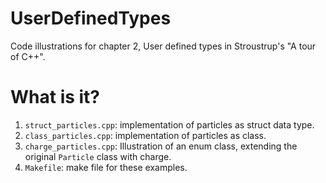 # UserDefinedTypes
Code illustrations for chapter 2, User defined types in Stroustrup's
"A tour of C++".

# What is it?
1. `struct_particles.cpp`: implementation of particles as struct
    data type.
1. `class_particles.cpp`: implementation of particles as class.
1. `charge_particles.cpp`: Illustration of an enum class, extending the
    original `Particle` class with charge.
1. `Makefile`: make file for these examples.

